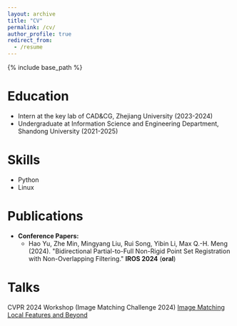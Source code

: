 ```yaml
---
layout: archive
title: "CV"
permalink: /cv/
author_profile: true
redirect_from:
  - /resume
---
```


{% include base_path %}

Education
======
* Intern at the key lab of CAD&CG, Zhejiang University (2023-2024) 
* Undergraduate at Information Science and Engineering Department, Shandong University (2021-2025)

  
Skills
======
* Python
* Linux

Publications
======
- **Conference Papers:**
  - Hao Yu, Zhe Min, Mingyang Liu, Rui Song, Yibin Li, Max Q.-H. Meng (2024). "Bidirectional Partial-to-Full Non-Rigid Point Set Registration with Non-Overlapping Filtering." **IROS 2024** (**oral**)

Talks
======
CVPR 2024 Workshop (Image Matching Challenge 2024) [Image Matching Local Features and Beyond](https://www.youtube.com/watch?v=KG-_i12fU_A&t=14701s)
  
